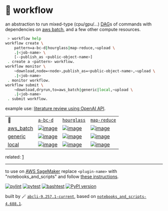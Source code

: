 # 📜 workflow

an abstraction to run mixed-type (cpu/gpu/...) [DAG](https://networkx.org/documentation/stable/reference/classes/digraph.html)s of commands with dependencies on [aws batch](https://aws.amazon.com/batch/), and a few other compute resources.

```bash
 > workflow help
workflow create \
	pattern=a-bc-d|hourglass|map-reduce,~upload \
	.|<job-name> \
	[--publish_as <public-object-name>]
 . create a <pattern> workflow.
workflow monitor \
	~download,node=<node>,publish_as=<public-object-name>,~upload \
	.|<job-name>
 . monitor workflow.
workflow submit \
	~download,dryrun,to=aws_batch|generic|local,~upload \
	.|<job-name>
 . submit workflow.
```

example use: [literature review using OpenAI API](https://github.com/kamangir/openai-commands/tree/main/openai_commands/literature_review).

|   |   |   |   |
| --- | --- | --- | --- |
| 📜 | [`a-bc-d`](./patterns/a-bc-d.dot) | [`hourglass`](./patterns/hourglass.dot) | [`map-reduce`](./patterns/map-reduce.dot) |
| [aws_batch](./runners/aws_batch.py) | [![image](https://kamangir-public.s3.ca-central-1.amazonaws.com/aws_batch-a-bc-d/workflow.gif?raw=true&random=BavVtcygtd5tNMRG)](https://kamangir-public.s3.ca-central-1.amazonaws.com/aws_batch-a-bc-d/workflow.gif?raw=true&random=BavVtcygtd5tNMRG) | [![image](https://kamangir-public.s3.ca-central-1.amazonaws.com/aws_batch-hourglass/workflow.gif?raw=true&random=kzVHXU38kZybtm7Q)](https://kamangir-public.s3.ca-central-1.amazonaws.com/aws_batch-hourglass/workflow.gif?raw=true&random=kzVHXU38kZybtm7Q) | [![image](https://kamangir-public.s3.ca-central-1.amazonaws.com/aws_batch-map-reduce/workflow.gif?raw=true&random=MqRyiYmDbJkcKjvt)](https://kamangir-public.s3.ca-central-1.amazonaws.com/aws_batch-map-reduce/workflow.gif?raw=true&random=MqRyiYmDbJkcKjvt) |
| [generic](./runners/generic.py) | [![image](https://kamangir-public.s3.ca-central-1.amazonaws.com/generic-a-bc-d/workflow.gif?raw=true&random=4HkAF5rUU9wsdlM8)](https://kamangir-public.s3.ca-central-1.amazonaws.com/generic-a-bc-d/workflow.gif?raw=true&random=4HkAF5rUU9wsdlM8) | [![image](https://kamangir-public.s3.ca-central-1.amazonaws.com/generic-hourglass/workflow.gif?raw=true&random=ENBY1IQ0wq0OH95L)](https://kamangir-public.s3.ca-central-1.amazonaws.com/generic-hourglass/workflow.gif?raw=true&random=ENBY1IQ0wq0OH95L) | [![image](https://kamangir-public.s3.ca-central-1.amazonaws.com/generic-map-reduce/workflow.gif?raw=true&random=m5rm9lTBvmL30KLJ)](https://kamangir-public.s3.ca-central-1.amazonaws.com/generic-map-reduce/workflow.gif?raw=true&random=m5rm9lTBvmL30KLJ) |
| [local](./runners/local.py) | [![image](https://kamangir-public.s3.ca-central-1.amazonaws.com/local-a-bc-d/workflow.gif?raw=true&random=s1BIxGpT9UTIKWlN)](https://kamangir-public.s3.ca-central-1.amazonaws.com/local-a-bc-d/workflow.gif?raw=true&random=s1BIxGpT9UTIKWlN) | [![image](https://kamangir-public.s3.ca-central-1.amazonaws.com/local-hourglass/workflow.gif?raw=true&random=WCFKn0Ft6yjjLeWG)](https://kamangir-public.s3.ca-central-1.amazonaws.com/local-hourglass/workflow.gif?raw=true&random=WCFKn0Ft6yjjLeWG) | [![image](https://kamangir-public.s3.ca-central-1.amazonaws.com/local-map-reduce/workflow.gif?raw=true&random=AV2yaAvwEze1sAjK)](https://kamangir-public.s3.ca-central-1.amazonaws.com/local-map-reduce/workflow.gif?raw=true&random=AV2yaAvwEze1sAjK) |

related: [1](https://arash-kamangir.medium.com/%EF%B8%8F-openai-experiments-54-e49117dc69ef)

---

to use on [AWS SageMaker](https://aws.amazon.com/sagemaker/) replace `<plugin-name>` with "notebooks_and_scripts" and follow [these instructions](https://github.com/kamangir/notebooks-and-scripts/blob/main/SageMaker.md).

[![pylint](https://github.com/kamangir/notebooks-and-scripts/actions/workflows/pylint.yml/badge.svg)](https://github.com/kamangir/notebooks-and-scripts/actions/workflows/pylint.yml) [![pytest](https://github.com/kamangir/notebooks-and-scripts/actions/workflows/pytest.yml/badge.svg)](https://github.com/kamangir/notebooks-and-scripts/actions/workflows/pytest.yml) [![bashtest](https://github.com/kamangir/notebooks-and-scripts/actions/workflows/bashtest.yml/badge.svg)](https://github.com/kamangir/notebooks-and-scripts/actions/workflows/bashtest.yml) [![PyPI version](https://img.shields.io/pypi/v/notebooks-and-scripts.svg)](https://pypi.org/project/notebooks-and-scripts/)

built by 🪄 [`abcli-9.257.1-current`](https://github.com/kamangir/awesome-bash-cli), based on [`notebooks_and_scripts-4.688.1`](https://github.com/kamangir/notebooks-and-scripts).
